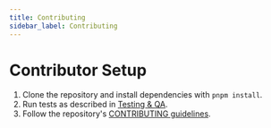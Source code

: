 ```yaml
---
title: Contributing
sidebar_label: Contributing
---
```


# Contributor Setup
1. Clone the repository and install dependencies with `pnpm install`.
2. Run tests as described in [Testing & QA](./testing.md).
3. Follow the repository's [CONTRIBUTING guidelines](https://github.com/OWNER/REPO/blob/main/CONTRIBUTING.md).
